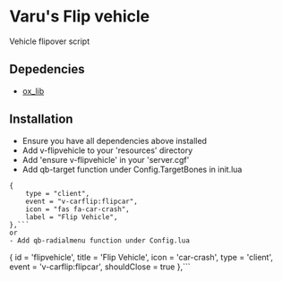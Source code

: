 # Varu's Flip vehicle 
Vehicle flipover script

## Depedencies
- [ox_lib](https://github.com/overextended/ox_lib/releases)

## Installation
- Ensure you have all dependencies above installed
- Add v-flipvehicle to your 'resources' directory
- Add 'ensure v-flipvehicle' in your 'server.cgf'
- Add qb-target function under Config.TargetBones in init.lua
```
{
    type = "client",
    event = "v-carflip:flipcar",
    icon = "fas fa-car-crash",
    label = "Flip Vehicle",
},```
or
- Add qb-radialmenu function under Config.lua
```
{
    id = 'flipvehicle',
    title = 'Flip Vehicle',
    icon = 'car-crash',
    type = 'client',
    event = 'v-carflip:flipcar',
    shouldClose = true
},```
